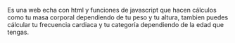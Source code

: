 Es una web echa con html y funciones de javascript que hacen cálculos como tu masa corporal dependiendo de tu peso y tu altura, tambien puedes cálcular tu frecuencia cardiaca y tu categoría dependiendo de la edad que tengas.